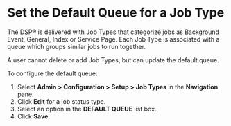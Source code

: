 # Set the Default Queue for a Job Type

The DSP® is delivered with Job Types that categorize jobs as Background
Event, General, Index or Service Page. Each Job Type is associated with
a queue which groups similar jobs to run together.

A user cannot delete or add Job Types, but can update the default queue.

To configure the default queue:

1.  Select **Admin \> Configuration \> Setup \> Job Types** in the
    **Navigation** pane.
2.  Click **Edit** for a job status type.
3.  Select an option in the **DEFAULT QUEUE** list box.
4.  Click **Save**.
